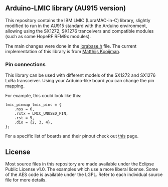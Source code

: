 ## Arduino-LMIC library (AU915 version)

This repository contains the IBM LMIC (LoraMAC-in-C) library, slightly modified to run in the AU915 standard with the  Arduino environment, allowing using the SX1272, SX1276 tranceivers and compatible modules (such as some HopeRF RFM9x modules).

The main changes were done in the [lorabase.h](https://github.com/eron93br/lora-concentrator/blob/master/src/lmic/lorabase.h) file. The current implementation of this library is from [Matthijs Kooijman](https://github.com/matthijskooijman/arduino-lmic).

### Pin connections
This library can be used with different models of the SX1272 and SX1276 LoRa transceiver. Using your Arduino-like board you can change the pin mapping.

For example, this could look like this:

	lmic_pinmap lmic_pins = {
	    .nss = 6,
	    .rxtx = LMIC_UNUSED_PIN,
	    .rst = 5,
	    .dio = {2, 3, 4},
	};
  
 For a specific list of boards and their pinout check out [this](https://github.com/eron93br/lora-concentrator/blob/master/doc/boards-list.md) page.
 
License
-------
Most source files in this repository are made available under the Eclipse Public License v1.0. The examples which use a more liberal license. Some of the AES code is available under the LGPL. Refer to each individual source file for more details.
